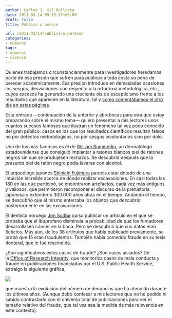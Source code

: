 ```yaml
---
author: Carlos J. Gil Bellosta
date: 2011-03-14 09:15:57+00:00
draft: false
title: Publica o perece

url: /2011/03/14/publica-o-perece/
categories:
- números
tags:
- números
- ciencia
---
```


Quienes trabajamos circunstancianmente para investigadores heredamos parte de esa presión que sufren para publicar a toda costa so pena de perecer académicamente. Esa presión introduce en demasiadas ocasiones los sesgos, desviaciones con respecto a la ortodoxia metodológica, etc., cuyos excesos ha generado una creciente ola de escepticismo frente a los resultados que aparecen en la literatura, tal y [como comentábamos el otro día en estas páginas](http://www.datanalytics.com/2011/03/03/%C2%BFcasi-todos-los-resultados-cientificos-que-se-publican-son-falsos/).

Esta entrada —continuación de la anterior y abrebocas para otra que estoy preparando sobre el mismo tema— quiero presentar a mis lectores unos cuantos sucesos famosos que ilustran un fenómeno tal vez poco conocido del gran público: casos en los que los resultados científicos resultan falsos no por defectos metodológicos, no por sesgos involuntarios sino por dolo.

Uno de los más famosos es el de [William Summerlin](http://en.wikipedia.org/wiki/William_Summerlin), un dermatólogo estadounidense que consiguió implantar a ratones blancos piel de ratones negros sin que se produjesen rechazos. Se descubrió después que la _presunta_ piel de ratón negro podía lavarse con alcohol.

El arqueólogo japonés [Shinichi Fujimura](http://en.wikipedia.org/wiki/Shinichi_Fujimura) parecía estar dotado de una intuición increíble acerca de dónde realizar excavaciones. En casi todas las 180 en las que participó, se encontraron artefactos, cada vez más antiguos y valiosos, que permitieron recomponer el discurso de la prehistoria japonesa y extenderlo 300.000 años atrás en el tiempo. Andando el tiempo, se descubrió que él mismo enterraba los objetos que _descubría_ posteriormente en las excavaciones.

El dentista noruego [Jon Sudbø](http://en.wikipedia.org/wiki/Jon_Sudb%C3%B8) quiso publicar un artículo en el que se probaba que el Ibuprofeno disminuía la probabilidad de que los fumadores desarrollasen cáncer en la boca. Pero se descubrió que sus datos eran ficticios. Más aún, de los 38 artículos que había publicado previamente, se probó que 15 eran fraudulentos. También había cometido fraude en su tesis doctoral, que le fue rescindida.

¿Son significativos estos casos de fraude? ¿Son casos aislados? De la [Office of Research Integrity](http://ori.hhs.gov/), que monitoriza casos de mala conducta y fraude en publicaciones financiadas por el U.S. Public Health Service, extraigo la siguiente gráfica,


[![](/wp-uploads/2011/03/scientific_fraud.png)
](/wp-uploads/2011/03/scientific_fraud.png)


que muestra la evolución del número de denuncias que ha atendido durante los últimos años. (Aunque debo confesar a mis lectores que no he podido ni sabido contrastarlo con el universo total de publicaciones para ver el tamaño relativo del fraude, que tal vez sea la medida de más relevancia en este contexto).

